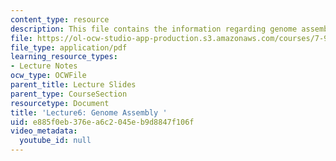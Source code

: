 ```yaml
---
content_type: resource
description: This file contains the information regarding genome assembly.
file: https://ol-ocw-studio-app-production.s3.amazonaws.com/courses/7-91j-foundations-of-computational-and-systems-biology-spring-2014/e885f0eb376ea6c2045eb9d8847f106f_MIT7_91JS14_Lecture6.pdf
file_type: application/pdf
learning_resource_types:
- Lecture Notes
ocw_type: OCWFile
parent_title: Lecture Slides
parent_type: CourseSection
resourcetype: Document
title: 'Lecture6: Genome Assembly '
uid: e885f0eb-376e-a6c2-045e-b9d8847f106f
video_metadata:
  youtube_id: null
---
```

